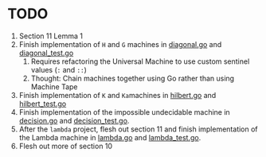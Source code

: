 # TODO

1. Section 11 Lemma 1
1. Finish implementation of `H` and `G` machines in [diagonal.go](./diagonal.go) and [diagonal_test.go](./diagonal_test.go)
   1. Requires refactoring the Universal Machine to use custom sentinel values (`:` and `::`)
   1. Thought: Chain machines together using Go rather than using Machine Tape
1. Finish implementation of `K` and `Ka`machines in [hilbert.go](./hilbert.go) and [hilbert_test.go](./hilbert_test.go)
1. Finish implementation of the impossible undecidable machine in [decision.go](./decision.go) and [decision_test.go](./decision_test.go).
1. After the `lambda` project, flesh out section 11 and finish implementation of the Lambda machine in [lambda.go](./lambda.go) and [lambda_test.go](./lambda_test.go).
1. Flesh out more of section 10